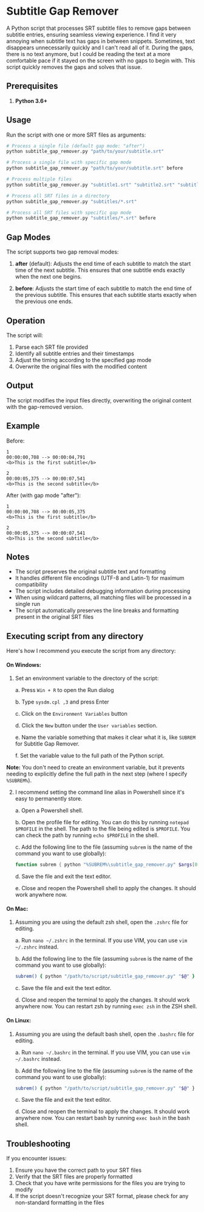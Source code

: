 # Subtitle Gap Remover

A Python script that processes SRT subtitle files to remove gaps between subtitle entries, ensuring seamless viewing experience. I find it very annoying when subtitle text has gaps in between snippets. Sometimes, text disappears unnecessarily quickly and I can't read all of it. During the gaps, there is no text anymore, but I could be reading the text at a more comfortable pace if it stayed on the screen with no gaps to begin with. This script quickly removes the gaps and solves that issue.

## Prerequisites

1. **Python 3.6+**

## Usage

Run the script with one or more SRT files as arguments:

```bash
# Process a single file (default gap mode: "after")
python subtitle_gap_remover.py "path/to/your/subtitle.srt"

# Process a single file with specific gap mode
python subtitle_gap_remover.py "path/to/your/subtitle.srt" before

# Process multiple files
python subtitle_gap_remover.py "subtitle1.srt" "subtitle2.srt" "subtitle3.srt"

# Process all SRT files in a directory
python subtitle_gap_remover.py "subtitles/*.srt"

# Process all SRT files with specific gap mode
python subtitle_gap_remover.py "subtitles/*.srt" before
```

## Gap Modes

The script supports two gap removal modes:

1. **after** (default): Adjusts the end time of each subtitle to match the start time of the next subtitle. This ensures that one subtitle ends exactly when the next one begins.

2. **before**: Adjusts the start time of each subtitle to match the end time of the previous subtitle. This ensures that each subtitle starts exactly when the previous one ends.

## Operation

The script will:
1. Parse each SRT file provided
2. Identify all subtitle entries and their timestamps
3. Adjust the timing according to the specified gap mode
4. Overwrite the original files with the modified content

## Output

The script modifies the input files directly, overwriting the original content with the gap-removed version.

## Example

Before:
```
1
00:00:00,708 --> 00:00:04,791
<b>This is the first subtitle</b>

2
00:00:05,375 --> 00:00:07,541
<b>This is the second subtitle</b>
```

After (with gap mode "after"):
```
1
00:00:00,708 --> 00:00:05,375
<b>This is the first subtitle</b>

2
00:00:05,375 --> 00:00:07,541
<b>This is the second subtitle</b>
```

## Notes

- The script preserves the original subtitle text and formatting
- It handles different file encodings (UTF-8 and Latin-1) for maximum compatibility
- The script includes detailed debugging information during processing
- When using wildcard patterns, all matching files will be processed in a single run
- The script automatically preserves the line breaks and formatting present in the original SRT files

## Executing script from any directory

Here's how I recommend you execute the script from any directory:

#### **On Windows:**

1. Set an environment variable to the directory of the script:

   a. Press `Win + R` to open the Run dialog

   b. Type `sysdm.cpl ,3` and press Enter

   c. Click on the `Environment Variables` button
   
   d. Click the `New` button under the `User variables` section.

   e. Name the variable something that makes it clear what it is, like `SUBREM` for Subtitle Gap Remover.

   f. Set the variable value to the full path of the Python script.

**Note:** You don't need to create an environment variable, but it prevents needing to explicitly define the full path in the next step (where I specify `%SUBREM%`).

2. I recommend setting the command line alias in Powershell since it's easy to permanently store.

   a. Open a Powershell shell.

   b. Open the profile file for editing. You can do this by running `notepad $PROFILE` in the shell. The path to the file being edited is `$PROFILE`. You can check the path by running `echo $PROFILE` in the shell.

   c. Add the following line to the file (assuming `subrem` is the name of the command you want to use globally):

   ```powershell
   function subrem { python "%SUBREM%\subtitle_gap_remover.py" $args[0] }
   ```

   d. Save the file and exit the text editor.

   e. Close and reopen the Powershell shell to apply the changes. It should work anywhere now.

#### **On Mac:**

1. Assuming you are using the default zsh shell, open the `.zshrc` file for editing.

   a. Run `nano ~/.zshrc` in the terminal. If you use VIM, you can use `vim ~/.zshrc` instead.

   b. Add the following line to the file (assuming `subrem` is the name of the command you want to use globally):

   ```zsh
   subrem() { python "/path/to/script/subtitle_gap_remover.py" "$@" }
   ```
   
   c. Save the file and exit the text editor.

   d. Close and reopen the terminal to apply the changes. It should work anywhere now. You can restart zsh by running `exec zsh` in the ZSH shell.

#### **On Linux:**

1. Assuming you are using the default bash shell, open the `.bashrc` file for editing.

   a. Run `nano ~/.bashrc` in the terminal. If you use VIM, you can use `vim ~/.bashrc` instead.

   b. Add the following line to the file (assuming `subrem` is the name of the command you want to use globally):

   ```bash
   subrem() { python "/path/to/script/subtitle_gap_remover.py" "$@" }
   ```
   
   c. Save the file and exit the text editor.

   d. Close and reopen the terminal to apply the changes. It should work anywhere now. You can restart bash by running `exec bash` in the bash shell.

## Troubleshooting

If you encounter issues:
1. Ensure you have the correct path to your SRT files
2. Verify that the SRT files are properly formatted
3. Check that you have write permissions for the files you are trying to modify
4. If the script doesn't recognize your SRT format, please check for any non-standard formatting in the files 